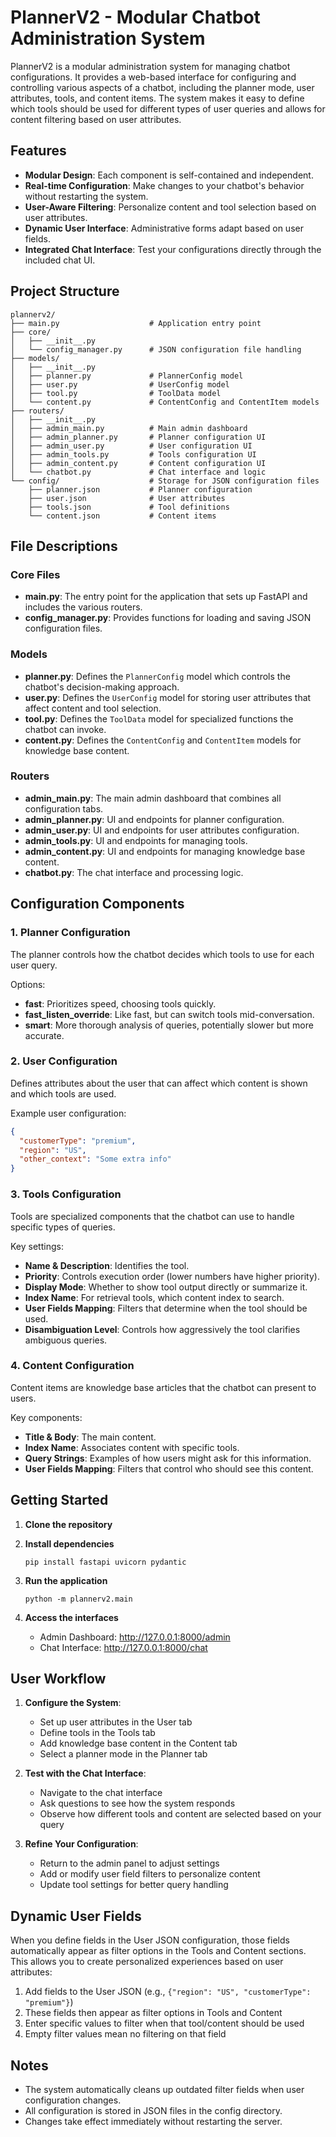 # PlannerV2 - Modular Chatbot Administration System

PlannerV2 is a modular administration system for managing chatbot configurations. It provides a web-based interface for configuring and controlling various aspects of a chatbot, including the planner mode, user attributes, tools, and content items. The system makes it easy to define which tools should be used for different types of user queries and allows for content filtering based on user attributes.

## Features

- **Modular Design**: Each component is self-contained and independent.
- **Real-time Configuration**: Make changes to your chatbot's behavior without restarting the system.
- **User-Aware Filtering**: Personalize content and tool selection based on user attributes.
- **Dynamic User Interface**: Administrative forms adapt based on user fields.
- **Integrated Chat Interface**: Test your configurations directly through the included chat UI.

## Project Structure

```
plannerv2/
├── main.py                    # Application entry point
├── core/
│   ├── __init__.py
│   └── config_manager.py      # JSON configuration file handling
├── models/
│   ├── __init__.py
│   ├── planner.py             # PlannerConfig model
│   ├── user.py                # UserConfig model
│   ├── tool.py                # ToolData model
│   └── content.py             # ContentConfig and ContentItem models
├── routers/
│   ├── __init__.py
│   ├── admin_main.py          # Main admin dashboard
│   ├── admin_planner.py       # Planner configuration UI
│   ├── admin_user.py          # User configuration UI
│   ├── admin_tools.py         # Tools configuration UI
│   ├── admin_content.py       # Content configuration UI
│   └── chatbot.py             # Chat interface and logic
└── config/                    # Storage for JSON configuration files
    ├── planner.json           # Planner configuration
    ├── user.json              # User attributes
    ├── tools.json             # Tool definitions
    └── content.json           # Content items
```

## File Descriptions

### Core Files

- **main.py**: The entry point for the application that sets up FastAPI and includes the various routers.
- **config_manager.py**: Provides functions for loading and saving JSON configuration files.

### Models

- **planner.py**: Defines the `PlannerConfig` model which controls the chatbot's decision-making approach.
- **user.py**: Defines the `UserConfig` model for storing user attributes that affect content and tool selection.
- **tool.py**: Defines the `ToolData` model for specialized functions the chatbot can invoke.
- **content.py**: Defines the `ContentConfig` and `ContentItem` models for knowledge base content.

### Routers

- **admin_main.py**: The main admin dashboard that combines all configuration tabs.
- **admin_planner.py**: UI and endpoints for planner configuration.
- **admin_user.py**: UI and endpoints for user attributes configuration.
- **admin_tools.py**: UI and endpoints for managing tools.
- **admin_content.py**: UI and endpoints for managing knowledge base content.
- **chatbot.py**: The chat interface and processing logic.

## Configuration Components

### 1. Planner Configuration

The planner controls how the chatbot decides which tools to use for each user query.

Options:
- **fast**: Prioritizes speed, choosing tools quickly.
- **fast_listen_override**: Like fast, but can switch tools mid-conversation.
- **smart**: More thorough analysis of queries, potentially slower but more accurate.

### 2. User Configuration

Defines attributes about the user that can affect which content is shown and which tools are used.

Example user configuration:
```json
{
  "customerType": "premium",
  "region": "US",
  "other_context": "Some extra info"
}
```

### 3. Tools Configuration

Tools are specialized components that the chatbot can use to handle specific types of queries.

Key settings:
- **Name & Description**: Identifies the tool.
- **Priority**: Controls execution order (lower numbers have higher priority).
- **Display Mode**: Whether to show tool output directly or summarize it.
- **Index Name**: For retrieval tools, which content index to search.
- **User Fields Mapping**: Filters that determine when the tool should be used.
- **Disambiguation Level**: Controls how aggressively the tool clarifies ambiguous queries.

### 4. Content Configuration

Content items are knowledge base articles that the chatbot can present to users.

Key components:
- **Title & Body**: The main content.
- **Index Name**: Associates content with specific tools.
- **Query Strings**: Examples of how users might ask for this information.
- **User Fields Mapping**: Filters that control who should see this content.

## Getting Started

1. **Clone the repository**

2. **Install dependencies**
   ```
   pip install fastapi uvicorn pydantic
   ```

3. **Run the application**
   ```
   python -m plannerv2.main
   ```

4. **Access the interfaces**
   - Admin Dashboard: http://127.0.0.1:8000/admin
   - Chat Interface: http://127.0.0.1:8000/chat

## User Workflow

1. **Configure the System**:
   - Set up user attributes in the User tab
   - Define tools in the Tools tab
   - Add knowledge base content in the Content tab
   - Select a planner mode in the Planner tab

2. **Test with the Chat Interface**:
   - Navigate to the chat interface
   - Ask questions to see how the system responds
   - Observe how different tools and content are selected based on your query

3. **Refine Your Configuration**:
   - Return to the admin panel to adjust settings
   - Add or modify user field filters to personalize content
   - Update tool settings for better query handling

## Dynamic User Fields

When you define fields in the User JSON configuration, those fields automatically appear as filter options in the Tools and Content sections. This allows you to create personalized experiences based on user attributes:

1. Add fields to the User JSON (e.g., `{"region": "US", "customerType": "premium"}`)
2. These fields then appear as filter options in Tools and Content
3. Enter specific values to filter when that tool/content should be used
4. Empty filter values mean no filtering on that field

## Notes

- The system automatically cleans up outdated filter fields when user configuration changes.
- All configuration is stored in JSON files in the config directory.
- Changes take effect immediately without restarting the server.